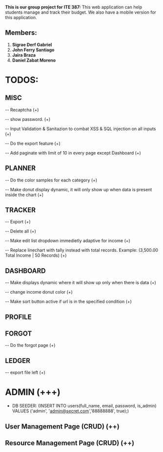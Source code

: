 **This is our group project for ITE 387:**
This web application can help students manage and track their budget. We also have a mobile version for this application. 

## Members: 
1. **Sigrae Derf Gabriel**
2. **John Ferry Santiago**
3. **Jaira Braza**
4. **Daniel Zabat Moreno**

# TODOS:


## MISC
--  Recaptcha (+)

-- show password. (+)

-- Input Validation & Sanitazion to combat XSS & SQL injection on all inputs (+)

-- Do the export feature (+)

-- Add paginate with limit of 10 in every page except Dashboard (+)

## PLANNER
-- Do the color samples for each category (+)

-- Make donut display dynamic, it will only show up when data is present inside the chart (+)

## TRACKER
-- Export (+)

-- Delete all (+)

-- Make edit list dropdown immedietly adaptive for income (+)

-- Replace linechart with tally instead with total records. Example: (3,500.00 Total Income | 50 Records) (+)

## DASHBOARD 
-- Make displays dynamic where it will show up only when there is data (+)

-- change income donut color (+)

-- Make sort button active if url is in the specified condition (+)

## PROFILE 
<!-- -- Finished all todos yah00! -->

## FORGOT
-- Do the forgot page (+)

## LEDGER 
-- export file left (+)

# ADMIN (+++)
- DB SEEDER: (INSERT INTO users(full_name, email, password, is_admin) VALUES ('admin', 'admin@secret.com','88888888', true);)
## User Management Page (CRUD) (++)

## Resource Management Page (CRUD) (++)